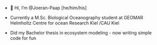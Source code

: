 - 👋 Hi, I’m @Joeran-Paap [he/him/his]
- Currently a M.Sc. Biological Oceanography student at  GEOMAR Helmholtz Centre for ocean Research Kiel /CAU Kiel

- Did my Bachelor thesis in ecosystem modeling - now writing simple code for fun



<!---
Joeran-Paap/Joeran-Paap is a ✨ special ✨ repository because its `README.md` (this file) appears on your GitHub profile.
You can click the Preview link to take a look at your changes.
--->
